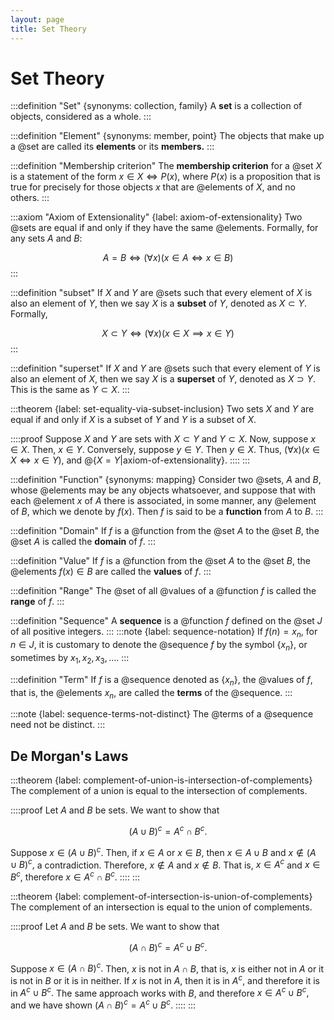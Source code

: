 ```yaml
---
layout: page
title: Set Theory
---
```


# Set Theory

:::definition "Set" {synonyms: collection, family}
A **set** is a collection of objects, considered as a whole.
:::

:::definition "Element" {synonyms: member, point}
The objects that make up a @set are called its **elements** or its **members.**
:::

:::definition "Membership criterion"
The **membership criterion** for a @set $X$ is a statement of the form $x \in X \iff P(x),$ where $P(x)$ is a proposition that is true for precisely for those objects $x$ that are @elements of $X,$ and no others.
:::

:::axiom "Axiom of Extensionality" {label: axiom-of-extensionality}
Two @sets are equal if and only if they have the same @elements. Formally, for any sets $A$ and $B$:

$$A = B \iff (\forall x)(x \in A \iff x \in B)$$
:::

:::definition "subset"
If $X$ and $Y$ are @sets such that every element of $X$ is also an element of $Y,$ then we say $X$ is a **subset** of $Y,$ denoted as $X \subset Y.$ Formally,


$$X \subset Y \iff (\forall x)(x \in X \implies x \in Y)$$
:::

:::definition "superset"
If $X$ and $Y$ are @sets such that every element of $Y$ is also an element of $X,$ then we say $X$ is a **superset** of $Y,$ denoted as $X \supset Y.$ This is the same as $Y \subset X.$
:::

:::theorem {label: set-equality-via-subset-inclusion}
Two sets $X$ and $Y$ are equal if and only if $X$ is a subset of $Y$ and $Y$ is a subset of $X.$

::::proof
Suppose $X$ and $Y$ are sets with $X \subset Y$ and $Y \subset X.$ Now, suppose $x \in X.$ Then, $x \in Y.$ Conversely, suppose $y \in Y.$ Then $y \in X.$ Thus, $(\forall x)(x \in X \iff x \in Y),$ and @{$X = Y$|axiom-of-extensionality}.
::::
:::

:::definition "Function" {synonyms: mapping}
Consider two @sets, $A$ and $B,$ whose @elements may be any objects whatsoever, and suppose that with each @element $x$ of $A$ there is associated, in some manner, any @element of $B,$ which we denote by $f(x).$ Then $f$ is said to be a **function** from $A$ to $B.$
:::

:::definition "Domain"
If $f$ is a @function from the @set $A$ to the @set $B,$ the @set $A$ is called the **domain** of $f.$
:::

:::definition "Value"
If $f$ is a @function from the @set $A$ to the @set $B,$ the @elements $f(x) \in B$ are called the **values** of $f.$
:::

:::definition "Range"
The @set of all @values of a @function $f$ is called the **range** of $f.$
:::

:::definition "Sequence"
A **sequence** is a @function $f$ defined on the @set $J$ of all positive integers.
:::
:::note {label: sequence-notation}
If $f(n) = x_n,$ for $n \in J,$ it is customary to denote the @sequence $f$ by the symbol $\{x_n\},$ or sometimes by $x_1, x_2, x_3, \dots.$
:::

:::definition "Term"
If $f$ is a @sequence denoted as $\{x_n\},$ the @values of $f,$ that is, the @elements $x_n,$ are called the **terms** of the @sequence.
:::

:::note {label: sequence-terms-not-distinct}
The @terms of a @sequence need not be distinct.
:::

## De Morgan's Laws

:::theorem {label: complement-of-union-is-intersection-of-complements}
The complement of a union is equal to the intersection of complements.

::::proof
Let $A$ and $B$ be sets. We want to show that

$$ (A \cup B)^c = A^c \cap B^c. $$

Suppose $x \in (A \cup B)^c.$ Then, if $x \in A$ or $x \in B,$ then $x \in A \cup B$ and $x \notin (A \cup B)^c,$ a contradiction. Therefore, $x \notin A$ and $x \notin B.$ That is, $x \in A^c$ and $x \in B^c,$ therefore $x \in A^c \cap B^c.$
::::
:::

:::theorem {label: complement-of-intersection-is-union-of-complements}
The complement of an intersection is equal to the union of complements.

::::proof
Let $A$ and $B$ be sets. We want to show that

$$ (A \cap B)^c = A^c \cup B^c. $$

Suppose $x \in (A \cap B)^c.$ Then, $x$ is not in $A \cap B,$ that is, $x$ is either not in $A$ or it is not in $B$ or it is in neither. If $x$ is not in $A,$ then it is in $A^c,$ and therefore it is in $A^c \cup B^c.$ The same approach works with $B,$ and therefore $x \in  A^c \cup B^c,$ and we have shown $(A \cap B)^c = A^c \cup B^c.$
::::
:::
